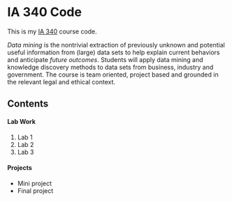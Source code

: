 # IA 340 Code

This is my [IA 340](https://catalog.jmu.edu/preview_course_nopop.php?catoid=50&coid=258336&print) course code. 

*Data mining* is the nontrivial extraction of previously unknown and potential useful information from (large) data sets to help explain current behaviors and anticipate *future outcomes*. Students will apply data mining and knowledge discovery methods to data sets from business, industry and government. The course is team oriented, project based and grounded in the relevant legal and ethical context. 

## Contents

#### Lab Work

1. Lab 1
2. Lab 2
3. Lab 3

#### Projects

- Mini project
- Final project
